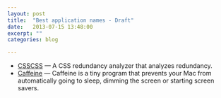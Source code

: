 ```yaml
---
layout: post
title:  "Best application names - Draft"
date:   2013-07-15 13:48:00
excerpt: ""
categories: blog

---
```


* [CSSCSS](http://zmoazeni.github.io/csscss/) — A CSS redundancy analyzer that analyzes redundancy.
* [Caffeine](http://lightheadsw.com/caffeine/) — Caffeine is a tiny program that prevents your Mac from automatically going to sleep, dimming the screen or starting screen savers.
